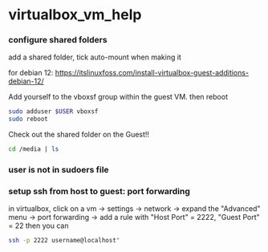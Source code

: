 # virtualbox_vm_help

### configure shared folders
add a shared folder, tick auto-mount when making it 

for debian 12: https://itslinuxfoss.com/install-virtualbox-guest-additions-debian-12/

Add yourself to the vboxsf group within the guest VM.
then reboot
```bash
sudo adduser $USER vboxsf
sudo reboot
```

Check out the shared folder on the Guest!!
```bash
cd /media | ls
```
### user is not in sudoers file


### setup ssh from host to guest: port forwarding 
in virtualbox, click on a vm -> settings -> network -> expand the "Advanced" menu -> port forwarding -> add a rule with "Host Port" = 2222, "Guest Port" = 22
then you can 
```bash
ssh -p 2222 username@localhost"
```
